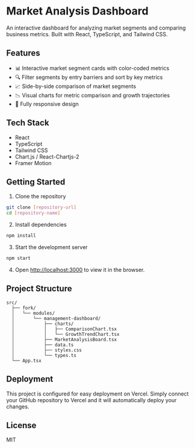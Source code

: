 # Market Analysis Dashboard

An interactive dashboard for analyzing market segments and comparing business metrics. Built with React, TypeScript, and Tailwind CSS.

## Features

- 📊 Interactive market segment cards with color-coded metrics
- 🔍 Filter segments by entry barriers and sort by key metrics
- 📈 Side-by-side comparison of market segments
- 📉 Visual charts for metric comparison and growth trajectories
- 📱 Fully responsive design

## Tech Stack

- React
- TypeScript
- Tailwind CSS
- Chart.js / React-Chartjs-2
- Framer Motion

## Getting Started

1. Clone the repository
```bash
git clone [repository-url]
cd [repository-name]
```

2. Install dependencies
```bash
npm install
```

3. Start the development server
```bash
npm start
```

4. Open [http://localhost:3000](http://localhost:3000) to view it in the browser.

## Project Structure

```
src/
  ├── fork/
  │   └── modules/
  │       └── management-dashboard/
  │           ├── charts/
  │           │   ├── ComparisonChart.tsx
  │           │   └── GrowthTrendChart.tsx
  │           ├── MarketAnalysisBoard.tsx
  │           ├── data.ts
  │           ├── styles.css
  │           └── types.ts
  └── App.tsx
```

## Deployment

This project is configured for easy deployment on Vercel. Simply connect your GitHub repository to Vercel and it will automatically deploy your changes.

## License

MIT

